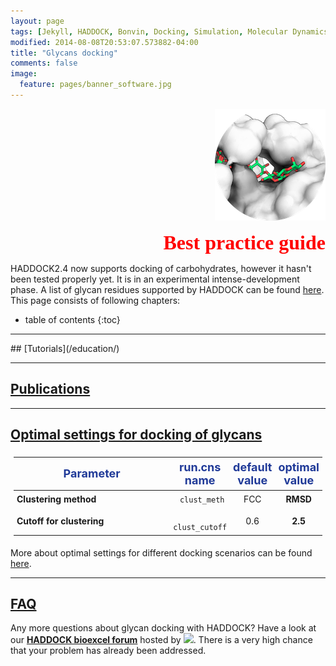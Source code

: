 ```yaml
---
layout: page
tags: [Jekyll, HADDOCK, Bonvin, Docking, Simulation, Molecular Dynamics, Structural Biology, Computational Biology, Modelling, Protein Structure]
modified: 2014-08-08T20:53:07.573882-04:00
title: "Glycans docking" 
comments: false
image:
  feature: pages/banner_software.jpg
---
```

<p align="right">
  <img src="/software/bpg/bound_glycan.png" />
</p>

<p style='text-align: right; font-family: "PT Sans"; font-weight: 600;'> <font  size="6" color="RED" >Best practice guide</font></p>

HADDOCK2.4 now supports docking of carbohydrates, however it hasn't been tested properly yet. It is in an experimental intense-development phase.
A list of glycan residues supported by HADDOCK can be found [here](https://wenmr.science.uu.nl/haddock2.4/library). This page consists of following chapters:


* table of contents
{:toc}

<HR>
## [Tutorials](/education/)

<HR>

## [Publications](/publications/)


<HR>

## [Optimal settings for docking of glycans](https://wenmr.science.uu.nl/haddock2.4/settings#glycans)

<style>
table, th, td {
    padding: 5px;
  table-layout: fixed ;
  width: 100% ;
}
</style>


|<font size="4" color="#203A98">Parameter</font>|<font size="4" color="#203A98">run.cns name</font>| <font size="4" color="#203A98">default value</font>|<font size="4" color="#203A98">optimal value</font> |
|-|:-:|:-:|:-:| 
|**Clustering method** | <code> clust_meth</code>| FCC | **RMSD** |   
|**Cutoff for clustering** | <code> clust_cutoff </code>| 0.6 | **2.5** |  

More about optimal settings for different docking scenarios can be found [here](https://wenmr.science.uu.nl/haddock2.4/settings#optimal).


<HR>

## [FAQ](/software/haddock2.4/faq/)

Any more questions about glycan docking with HADDOCK? Have a look at our **[HADDOCK bioexcel forum](https://ask.bioexcel.eu/search?q=glycan%20category%3A6)**  hosted by [<img width="70" src="/images/Bioexcel_logo.png">](https://bioexcel.eu). There is a very high chance that your problem has already been addressed. 
